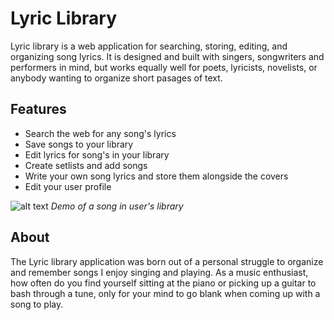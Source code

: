 # Lyric Library

Lyric library is a web application for searching, storing, editing, and organizing song lyrics. It is designed and built with singers, songwriters and performers in mind, but works equally well for poets, lyricists, novelists, or anybody wanting to organize short pasages of text.


## Features

- Search the web for any song's lyrics
- Save songs to your library
- Edit lyrics for song's in your library
- Create setlists and add songs
- Write your own song lyrics and store them alongside the covers
- Edit your user profile

<!-- ![alt text](https://github.com/alexboneham/lyric-library/raw/main/frontend/src/assets/images/homepage-with-border.png "Lyric Library Homepage") -->

![alt text](https://github.com/alexboneham/lyric-library/raw/main/frontend/src/assets/gifs/library-demo.gif "Library demo")
*Demo of a song in user's library*

## About

The Lyric library application was born out of a personal struggle to organize and remember songs I enjoy singing and playing. As a music enthusiast, how often do you find yourself sitting at the piano or picking up a guitar to bash through a tune, only for your mind to go blank when coming up with a song to play.



